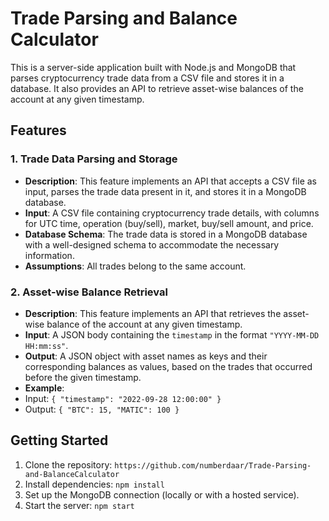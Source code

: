 # Trade Parsing and Balance Calculator

This is a server-side application built with Node.js and MongoDB that parses cryptocurrency trade data from a CSV file and stores it in a database. It also provides an API to retrieve asset-wise balances of the account at any given timestamp.

## Features

### 1. Trade Data Parsing and Storage

- **Description**: This feature implements an API that accepts a CSV file as input, parses the trade data present in it, and stores it in a MongoDB database.
- **Input**: A CSV file containing cryptocurrency trade details, with columns for UTC time, operation (buy/sell), market, buy/sell amount, and price.
- **Database Schema**: The trade data is stored in a MongoDB database with a well-designed schema to accommodate the necessary information.
- **Assumptions**: All trades belong to the same account.

### 2. Asset-wise Balance Retrieval

- **Description**: This feature implements an API that retrieves the asset-wise balance of the account at any given timestamp.
- **Input**: A JSON body containing the `timestamp` in the format `"YYYY-MM-DD HH:mm:ss"`.
- **Output**: A JSON object with asset names as keys and their corresponding balances as values, based on the trades that occurred before the given timestamp.
- **Example**:
- Input: `{ "timestamp": "2022-09-28 12:00:00" }`
- Output: `{ "BTC": 15, "MATIC": 100 }`

## Getting Started

1. Clone the repository: `https://github.com/numberdaar/Trade-Parsing-and-BalanceCalculator`
2. Install dependencies: `npm install`
3. Set up the MongoDB connection (locally or with a hosted service).
4. Start the server: `npm start`
